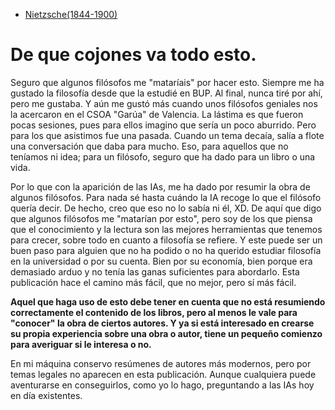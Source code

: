 - [Nietzsche(1844-1900)](./_posts/Nietzsche/index.md)

# De que cojones va todo esto.

Seguro que algunos filósofos me "mataríais" por hacer esto. Siempre me ha gustado la filosofía desde que la estudié en BUP. Al final, nunca tiré por ahí, pero me gustaba. Y aún me gustó más cuando unos filósofos geniales nos la acercaron en el CSOA "Garúa" de Valencia. La lástima es que fueron pocas sesiones, pues para ellos imagino que sería un poco aburrido. Pero para los que asistimos fue una pasada. Cuando un tema decaía, salía a flote una conversación que daba para mucho. Eso, para aquellos que no teníamos ni idea; para un filósofo, seguro que ha dado para un libro o una vida.

Por lo que con la aparición de las IAs, me ha dado por resumir la obra de algunos filósofos. Para nada sé hasta cuándo la IA recoge lo que el filósofo quería decir. De hecho, creo que eso no lo sabía ni él, XD. De aquí que digo que algunos filósofos me "matarían por esto", pero soy de los que piensa que el conocimiento y la lectura son las mejores herramientas que tenemos para crecer, sobre todo en cuanto a filosofía se refiere. Y este puede ser un buen paso para alguien que no ha podido o no ha querido estudiar filosofía en la universidad o por su cuenta. Bien por su economía, bien porque era demasiado arduo y no tenía las ganas suficientes para abordarlo. Esta publicación hace el camino más fácil, que no mejor, pero sí más fácil.

**Aquel que haga uso de esto debe tener en cuenta que no está resumiendo correctamente el contenido de los libros, pero al menos le vale para "conocer" la obra de ciertos autores. Y ya si está interesado en crearse su propia experiencia sobre una obra o autor, tiene un pequeño comienzo para averiguar si le interesa o no.**

En mi máquina conservo resúmenes de autores más modernos, pero por temas legales no aparecen en esta publicación. Aunque cualquiera puede aventurarse en conseguirlos, como yo lo hago, preguntando a las IAs hoy en día existentes.
